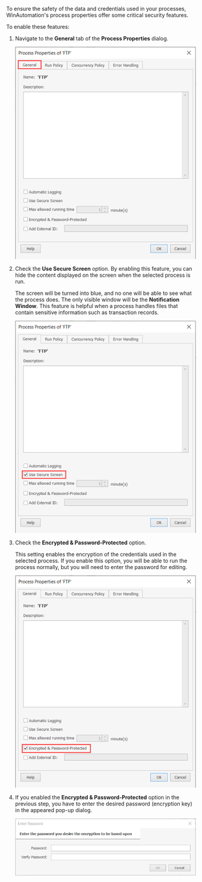To ensure the safety of the data and credentials used in your processes, WinAutomation's process properties offer some critical security features. 

To enable these features:

1.	Navigate to the **General** tab of the **Process Properties** dialog.

    ![The General Tab in the Process Properties dialog.](..\media\process-properties-general.png)

1.	Check the **Use Secure Screen** option. By enabling this feature, you can hide the content displayed on the screen when the selected process is run. 

    The screen will be turned into blue, and no one will be able to see what the process does. The only visible window will be the **Notification Window**. This feature is helpful when a process handles files that contain sensitive information such as transaction records. 

    ![A checkbox that enables the Secure Screen feature.](..\media\use-secure-screen-process-properties.png)

1.	Check the **Encrypted & Password-Protected** option.

    This setting enables the encryption of the credentials used in the selected process. If you enable this option, you will be able to run the process normally, but you will need to enter the password for editing. 

    ![A checkbox that enables the Process Encryption feature.](..\media\encryption-process-properties.png)

1.	If you enabled the **Encrypted & Password-Protected** option in the previous step, you have to enter the desired password (encryption key) in the appeared pop-up dialog. 

    ![ A pop-up window that prompts user to enter a password.](..\media\enter-password-process-properties.png)